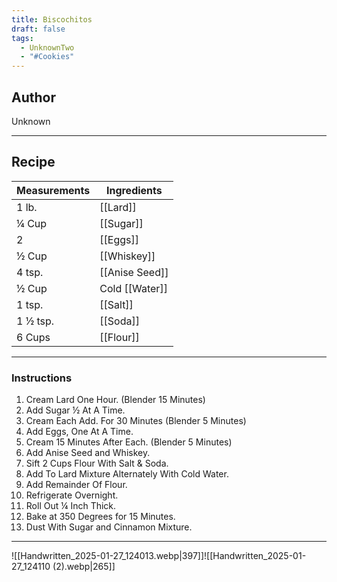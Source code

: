```yaml
---
title: Biscochitos
draft: false
tags:
  - UnknownTwo
  - "#Cookies"
---
```

## Author
Unknown
___
## Recipe

| Measurements | Ingredients               |
| :----------- | ------------------------- |
| 1 lb.             | [[Lard]]           |
| ¼ Cup             | [[Sugar]]          |
| 2                 | [[Eggs]]           |
| ½ Cup             | [[Whiskey]]        |
| 4 tsp.            | [[Anise Seed]]     |
| ½ Cup             | Cold [[Water]]     |
| 1 tsp.            | [[Salt]]           |
| 1 ½ tsp.          | [[Soda]]           |
| 6 Cups            | [[Flour]]          |
___
### Instructions
1. Cream Lard One Hour. (Blender 15 Minutes)
2. Add Sugar ½ At A Time.
3. Cream Each Add. For 30 Minutes (Blender 5 Minutes)
4. Add Eggs, One At A Time.
5. Cream 15 Minutes After Each. (Blender 5 Minutes)
6. Add Anise Seed and Whiskey.
7. Sift 2 Cups Flour With Salt & Soda.
8. Add To Lard Mixture Alternately With Cold Water.
9. Add Remainder Of Flour.
10. Refrigerate Overnight.
11. Roll Out ¼ Inch Thick.
12. Bake at 350 Degrees for 15 Minutes.
13. Dust With Sugar and Cinnamon Mixture.
___
![[Handwritten_2025-01-27_124013.webp|397]]![[Handwritten_2025-01-27_124110 (2).webp|265]]